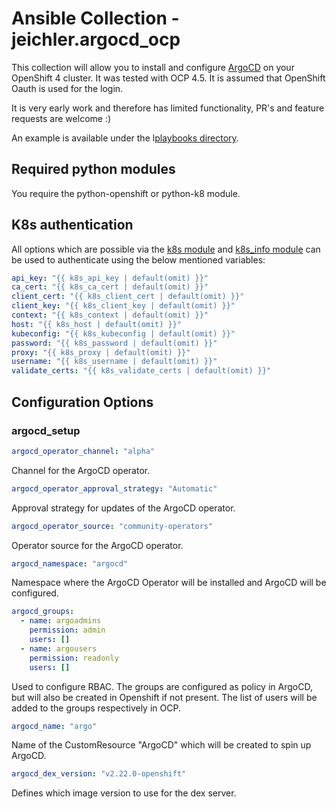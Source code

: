 # Ansible Collection - jeichler.argocd_ocp

This collection will allow you to install and configure [ArgoCD](https://argoproj.github.io/argo-cd/) on your OpenShift 4 cluster.
It was tested with OCP 4.5. It is assumed that OpenShift Oauth is used for the login.

It is very early work and therefore has limited functionality, PR's and feature requests are welcome :)

An example is available under the l[playbooks directory](playbooks/).

## Required python modules

You require the python-openshift or python-k8 module.

## K8s authentication

All options which are possible via the [k8s module](https://docs.ansible.com/ansible/latest/modules/k8s_module.html) and [k8s_info module](https://docs.ansible.com/ansible/latest/modules/k8s_info_module.html) can be used to authenticate using the below mentioned variables:

```yaml
api_key: "{{ k8s_api_key | default(omit) }}"
ca_cert: "{{ k8s_ca_cert | default(omit) }}"
client_cert: "{{ k8s_client_cert | default(omit) }}"
client_key: "{{ k8s_client_key | default(omit) }}"
context: "{{ k8s_context | default(omit) }}"
host: "{{ k8s_host | default(omit) }}"
kubeconfig: "{{ k8s_kubeconfig | default(omit) }}"
password: "{{ k8s_password | default(omit) }}"
proxy: "{{ k8s_proxy | default(omit) }}"
username: "{{ k8s_username | default(omit) }}"
validate_certs: "{{ k8s_validate_certs | default(omit) }}"
```

## Configuration Options

### argocd_setup

```yaml
argocd_operator_channel: "alpha"
```

Channel for the ArgoCD operator.

```yaml
argocd_operator_approval_strategy: "Automatic"
```

Approval strategy for updates of the ArgoCD operator.

```yaml
argocd_operator_source: "community-operators"
```

Operator source for the ArgoCD operator.

```yaml
argocd_namespace: "argocd"
```

Namespace where the ArgoCD Operator will be installed and ArgoCD will be configured.

```yaml
argocd_groups:
  - name: argoadmins
    permission: admin
    users: []
  - name: argousers
    permission: readonly
    users: []
```

Used to configure RBAC. The groups are configured as policy in ArgoCD, but will also be created in Openshift if not present. The list of users will be added to the groups respectively in OCP.


```yaml
argocd_name: "argo"
```

Name of the CustomResource "ArgoCD" which will be created to spin up ArgoCD.


```yaml
argocd_dex_version: "v2.22.0-openshift"
```

Defines which image version to use for the dex server.